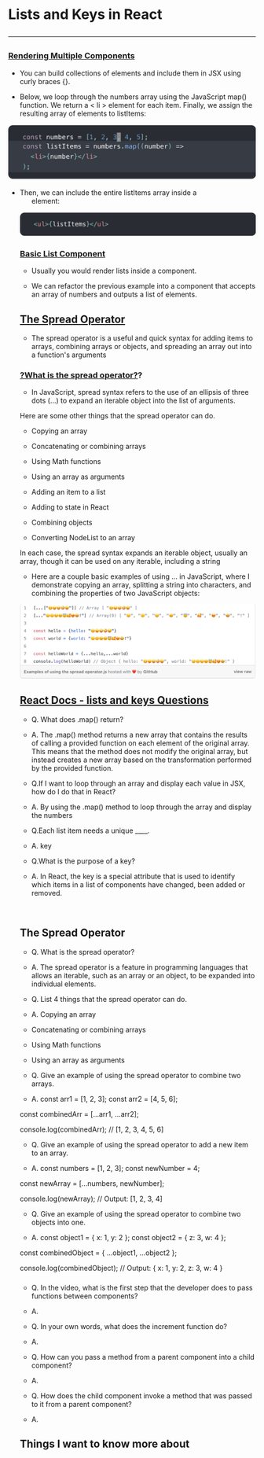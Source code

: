 # Lists and Keys in React <hr>


### <ins>**Rendering Multiple Components**</ins>

- You can build collections of elements and include them in JSX using curly braces {}.

- Below, we loop through the numbers array using the JavaScript map() function. We return a < li > element for each item. Finally, we assign the resulting array of elements to listItems:

![](/read03%20exapmle%201.png)

- Then, we can include the entire listItems array inside a <ul> element:

![](/read03%20example%202.png)

### <ins>**Basic List Component**</ins>

- Usually you would render lists inside a component.

- We can refactor the previous example into a component that accepts an array of numbers and outputs a list of elements.


## <ins>**The Spread Operator**</ins>

- The spread operator is a useful and quick syntax for adding items to arrays, combining arrays or objects, and spreading an array out into a function's arguments

### <ins>?**What is the spread operator?**</ins>?

- In JavaScript, spread syntax refers to the use of an ellipsis of three dots (…) to expand an iterable object into the list of arguments.


Here are some other things that the spread operator can do.

- Copying an array

- Concatenating or combining arrays

- Using Math functions

- Using an array as arguments

- Adding an item to a list

- Adding to state in React

- Combining objects

- Converting NodeList to an array

In each case, the spread syntax expands an iterable object, usually an array, though it can be used on any iterable, including a string

- Here are a couple basic examples of using … in JavaScript, where I demonstrate copying an array, splitting a string into characters, and combining the properties of two JavaScript objects:

![](/Screenshot%202023-04-25%20at%2010.21.31%20AM.png)











## <ins>React Docs - lists and keys Questions</ins>

- Q. What does .map() return?


- A. The .map() method returns a new array that contains the results of calling a provided function on each element of the original array. This means that the method does not modify the original array, but instead creates a new array based on the transformation performed by the provided function.



- Q.If I want to loop through an array and display each value in JSX, how do I do that in React?


- A. By using the .map() method to loop through the array and display the numbers


- Q.Each list item needs a unique ____.


- A. key

- Q.What is the purpose of a key?


- A. In React, the key is a special attribute that is used to identify which items in a list of components have changed, been added or removed.

&nbsp;

## The Spread Operator

- Q. What is the spread operator?


- A. The spread operator is a feature in programming languages that allows an iterable, such as an array or an object, to be expanded into individual elements.

- Q. List 4 things that the spread operator can do.


- A. Copying an array
-   Concatenating or combining arrays
-   Using Math functions
-   Using an array as arguments
  
- Q. Give an example of using the spread operator to combine two arrays.


- A.   const arr1 = [1, 2, 3];
const arr2 = [4, 5, 6];

const combinedArr = [...arr1, ...arr2];

console.log(combinedArr); // [1, 2, 3, 4, 5, 6]






- Q. Give an example of using the spread operator to add a new item to an array.


- A.  const numbers = [1, 2, 3];
const newNumber = 4;

const newArray = [...numbers, newNumber];

console.log(newArray); // Output: [1, 2, 3, 4]


- Q. Give an example of using the spread operator to combine two objects into one.


- A. const object1 = { x: 1, y: 2 };
const object2 = { z: 3, w: 4 };

const combinedObject = { ...object1, ...object2 };

console.log(combinedObject); // Output: { x: 1, y: 2, z: 3, w: 4 }


### 

- Q. In the video, what is the first step that the developer does to pass functions between components?


- A.

- Q. In your own words, what does the increment function do?


- A.

- Q. How can you pass a method from a parent component into a child component?


- A.

- Q. How does the child component invoke a method that was passed to it from a parent component?


- A.

















## Things I want to know more about
